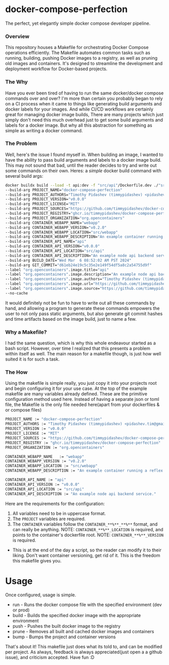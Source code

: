 # docker-compose-perfection
The perfect, yet elegantly simple docker compose developer pipeline.

### Overview
This repository houses a Makefile for orchestrating Docker Compose operations efficiently. The Makefile automates common tasks such as running, building, pushing Docker images to a registry, as well as pruning old images and containers. It's designed to streamline the development and deployment workflow for Docker-based projects.

### The Why
Have you ever been tired of having to run the same docker/docker compose commands over and over? I'm more than certain you probably began to rely on a CI process when it came to things like generating build arguments and docker labels for your images. And while CI/CD workflows are certainly great for managing docker image builds, There are many projects which just simply don't need this much overhead just to get some build arguments and labels for a docker image. But why all this abstraction for something as simple as writing a docker command.

### The Problem
Well, here's the issue I found myself in. When building an image, I wanted to have the ability to pass build arguments and labels to a docker image build. This may not sound that bad, until the reader 
decides to try and write out some commands on their own. Heres: a _simple_ docker build command with several build args:
```bash
docker buildx build --load -t api:dev -f "src/api"/Dockerfile.dev ./"src/api"/.
--build-arg PROJECT_NAME="docker-compose-perfection"
--build-arg PROJECT_AUTHORS="Timothy Pidashev (timmypidashev) <pidashev.tim@gmail.com>"
--build-arg PROJECT_VERSION="v0.0.0"
--build-arg PROJECT_LICENSE="MIT"
--build-arg PROJECT_SOURCES="https://github.com/timmypidashev/docker-compose-perfection"
--build-arg PROJECT_REGISTRY="ghcr.io/timmypidashev/docker-compose-perfection"
--build-arg PROJECT_ORGANIZATION="org.opencontainers"
--build-arg CONTAINER_WEBAPP_NAME="webapp"
--build-arg CONTAINER_WEBAPP_VERSION="v0.2.0"
--build-arg CONTAINER_WEBAPP_LOCATION="src/webapp"
--build-arg CONTAINER_WEBAPP_DESCRIPTION="An example container running a reflex webapp."
--build-arg CONTAINER_API_NAME="api"
--build-arg CONTAINER_API_VERSION="v0.0.0"
--build-arg CONTAINER_API_LOCATION="src/api"
--build-arg CONTAINER_API_DESCRIPTION="An example node api backend service."
--build-arg BUILD_DATE="Wed Mar  6 08:52:02 AM PST 2024"
--build-arg GIT_COMMIT="d61eb24e19c5c35e2e149f54df5a8c2a54755d9f"
--label "org.opencontainers".image.title="api"
--label "org.opencontainers".image.description="An example node api backend service."
--label "org.opencontainers".image.authors="Timothy Pidashev (timmypidashev) <pidashev.tim@gmail.com>"
--label "org.opencontainers".image.url="https://github.com/timmypidashev/docker-compose-perfection"
--label "org.opencontainers".image.source="https://github.com/timmypidashev/docker-compose-perfection"/"src/api"
--no-cache
```
It would definitely not be fun to have to write out all these commands by hand, and allowing a program to generate these commands empowers the user to not only pass static arguments, 
but also generate git commit hashes and time artifacts based on the image build, just to name a few.

### Why a Makefile?
I had the same question, which is why this whole endeavour started as a bash script. However, over time I realized that this presents a problem within itself as well. 
The main reason for a makefile though, is just how well suited it is for such a task.

### The How
Using the makefile is simple really, you just copy it into your projects root and begin configuring it for your use case.
At the top of the example makefile are many variables already defined. These are the primitive configuration method used here. Instead of having a separate json or toml file, the Makefile 
is the only file needed here(apart from your dockerfiles & or compose files)
```bash
PROJECT_NAME := "docker-compose-perfection"
PROJECT_AUTHORS := "Timothy Pidashev (timmypidashev) <pidashev.tim@gmail.com>"
PROJECT_VERSION := "v0.0.0"
PROJECT_LICENSE := "MIT"
PROJECT_SOURCES := "https://github.com/timmypidashev/docker-compose-perfection"
PROJECT_REGISTRY := "ghcr.io/timmypidashev/docker-compose-perfection"
PROJECT_ORGANIZATION := "org.opencontainers"

CONTAINER_WEBAPP_NAME	:= "webapp"
CONTAINER_WEBAPP_VERSION := "v0.2.0"
CONTAINER_WEBAPP_LOCATION := "src/webapp"
CONTAINER_WEBAPP_DESCRIPTION := "An example container running a reflex webapp."

CONTAINER_API_NAME := "api"
CONTAINER_API_VERSION := "v0.0.0"
CONTAINER_API_LOCATION := "src/api"
CONTAINER_API_DESCRIPTION := "An example node api backend service."
```
Here are the requirements for the configuration:
1. All variables need to be in uppercase format.
2. The `PROJECT` variables are required.
3. The `CONTAINER` variables follow the `CONTAINER_**%**_**%**` format, and can really be anything.
   NOTE: `CONTAINER_**%**_LOCATION` is required, and points to the container's dockerfile root.
   NOTE: `CONTAINER_**%**_VERSION` is required.

* This is at the end of the day a script, so the reader can modify it to their liking. Don't want container versioning, get rid of it. This is the freedom this makefile gives you.

# Usage
Once configured, usage is simple. 
* run           - Runs the docker compose file with the specified environment (dev or prod)
* build         - Builds the specified docker image with the appropriate environment
* push          - Pushes the built docker image to the registry
* prune         - Removes all built and cached docker images and containers
* bump          - Bumps the project and container versions

That's about it! This makefile just does what its told to, and can be modified per project. As always, feedback is always appreciated(just open a a github issue), and criticism accepted. Have fun :D
